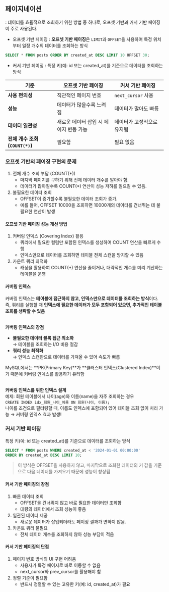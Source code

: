## 페이지네이션
: 데이터를 효율적으로 조회하기 위한 방법 중 하나로, 오프셋 기반과 커서 기반 페이징이 주로 사용된다.

- 오프셋 기반 페이징 : **오프셋 기반 페이징**은 `LIMIT`과 `OFFSET`을 사용하여 특정 위치부터 일정 개수의 데이터를 조회하는 방식
```sql
SELECT * FROM posts ORDER BY created_at DESC LIMIT 10 OFFSET 30;
```
- 커서 기반 페이징 : 특정 키(예: id 또는 created_at)를 기준으로 데이터를 조회하는 방식

| 기준               | 오프셋 기반 페이징          | 커서 기반 페이징         |
|--------------------|--------------------|--------------------|
| **사용 편의성**    | 직관적인 페이지 번호 | `next_cursor` 사용 |
| **성능**          | 데이터가 많을수록 느려짐 | 데이터가 많아도 빠름 |
| **데이터 일관성**  | 새로운 데이터 삽입 시 페이지 변동 가능 | 데이터가 고정적으로 유지됨 |
| **전체 개수 조회 (`COUNT(*)`)** | 필요함 | 필요 없음 |

### 오프셋 기반의 페이징 구현의 문제
1. 전체 개수 조회 부담 (COUNT(*))
    - 마지막 페이지를 구하기 위해 전체 데이터 개수를 알아야 함.
    - 데이터가 많아질수록 COUNT(*) 연산이 성능 저하를 일으킬 수 있음.
2. 불필요한 데이터 조회
    - OFFSET이 증가할수록 불필요한 데이터 조회가 증가.
    - 예를 들어, OFFSET 10000을 조회하면 10000개의 데이터를 건너뛰는 데 불필요한 연산이 발생

#### 오프셋 기반 페이징 성능 개선 방법
1. 커버링 인덱스 (Covering Index) 활용
    - 쿼리에서 필요한 컬럼만 포함된 인덱스를 생성하여 COUNT 연산을 빠르게 수행
    - 인덱스만으로 데이터를 조회하면 테이블 전체 스캔을 방지할 수 있음
2. 카운트 쿼리 최적화
    - 캐싱을 활용하여 COUNT(*) 연산을 줄이거나, 대략적인 개수를 미리 계산하는 테이블을 운영

#### 커버링 인덱스
커버링 인덱스는 **테이블에 접근하지 않고, 인덱스만으로 데이터를 조회하는 방식**이다.  <br/>
즉, 쿼리를 실행할 때 **인덱스에 필요한 데이터가 모두 포함되어 있으면, 추가적인 테이블 조회를 생략할 수 있음** <br/>
<br/>

**커버링 인덱스의 장점**
- **불필요한 데이터 블록 접근 최소화**  
  → 테이블을 조회하는 I/O 비용 절감
- **쿼리 성능 최적화**  
  → 인덱스 스캔만으로 데이터를 가져올 수 있어 속도가 빠름

MySQL에서는 **PK(Primary Key)**가 **클러스터 인덱스(Clustered Index)**이기 때문에 커버링 인덱스를 활용하기 유리함 <br/>
<br/>

**커버링 인덱스를 위한 인덱스 설계** <br/>
예제: 회원 테이블에서 나이(age)와 이름(name)을 자주 조회하는 경우 <br/>
`CREATE INDEX idx_회원_나이_이름 ON 회원(나이, 이름);` <br/>
나이를 조건으로 필터링할 때, 이름도 인덱스에 포함되어 있어 테이블 조회 없이 처리 가능 → 커버링 인덱스 효과 발생!

### 커서 기반 페이징
특정 키(예: id 또는 created_at)를 기준으로 데이터를 조회하는 방식

```sql
SELECT * FROM posts WHERE created_at < '2024-01-01 00:00:00'
ORDER BY created_at DESC LIMIT 10;
```

> 이 방식은 OFFSET을 사용하지 않고, 마지막으로 조회한 데이터의 키 값을 기준으로 다음 데이터를 가져오기 때문에 성능이 향상됨

#### 커서 기반 페이징의 장점
1. 빠른 데이터 조회
    - OFFSET을 건너뛰지 않고 바로 필요한 데이터만 조회함
    - 대량의 데이터에서 조회 성능이 좋음
2. 일관된 데이터 제공
    - 새로운 데이터가 삽입되더라도 페이징 결과가 변하지 않음.
3. 카운트 쿼리 불필요
    - 전체 데이터 개수를 조회하지 않아 성능 부담이 적음

#### 커서 기반 페이징의 단점
1. 페이지 번호 방식의 UI 구현 어려움
    - 사용자가 특정 페이지로 바로 이동할 수 없음
    - next_cursor와 prev_cursor를 활용해야 함
2. 정렬 기준이 필요함
    - 반드시 정렬할 수 있는 고유한 키(예: id, created_at)가 필요

<br/>
<br/>